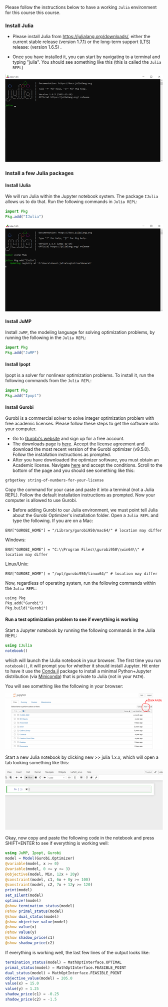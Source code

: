 Please follow the instructions below to have a working `Julia` environment for this course this course. 

### Install Julia

* Please install Julia from https://julialang.org/downloads/, either the current stable release (version 1.7.1) or the long-term support (LTS) release: (version 1.6.5) .

* Once you have installed it, you can start by navigating to a terminal and typing "julia". You should see something like this (this is called the `Julia REPL`)

![image-20220203095227328](install_Julia_etc.assets/image-20220203095227328.png)

### Install a few Julia packages

#### Install IJulia

We will run Julia within the Jupyter notebook system. The package `IJulia` allows us to do that. Run the following commands in `Julia REPL`:

```julia 
import Pkg
Pkg.add("IJulia")
```

![image-20220203095442831](install_Julia_etc.assets/image-20220203095442831.png)

#### Install JuMP

Install `JuMP`, the modeling language for solving optimization problems, by running the following in the `Julia REPL`:

```julia 
import Pkg
Pkg.add("JuMP")
```

#### Install Ipopt

Ipopt is a solver for nonlinear optimization problems. To install it, run the following commands from the `Julia REPL`:

```julia 
import Pkg
Pkg.add("Ipopt")
```

#### Install Gurobi

Gurobi is a commercial solver to solve integer optimization problem with free academic licenses. Please follow these steps to get the software onto your computer.

* Go to [Gurobi's website](https://www.gurobi.com/) and sign up for a free account.
* The downloads page is [here](https://www.gurobi.com/downloads/gurobi-optimizer-eula/). Accept the license agreement and download the most recent version of the Gurobi optimizer (v9.5.0). Follow the installation instructions as prompted.
* After you have downloaded the optimizer software, you must obtain an Academic license.  Navigate [here](https://www.gurobi.com/downloads/end-user-license-agreement-academic/) and accept the conditions. Scroll to the bottom of the page and you should see something like this:
```
grbgetkey string-of-numbers-for-your-license
```
Copy the command for your case and paste it into a terminal (not a Julia REPL). Follow the default installation instructions as prompted. Now your computer is allowed to use Gurobi.
*  Before adding Gurobi to our Julia environment, we must point tell Julia about the Gurobi Optimizer's installation folder. Open a `Julia REPL` and type the following. If you are on a Mac:
```
ENV["GUROBI_HOME"] = "/Library/gurobi950/mac64/" # location may differ
```
Windows:
```
ENV["GUROBI_HOME"] = "C:\\Program Files\\gurobi950\\win64\\" # location may differ
```
Linux/Unix:
```
ENV["GUROBI_HOME"] = "/opt/gurobi950/linux64/" # location may differ
```
Now, regardless of operating system, run the following commands within the `Julia REPL`:
```
using Pkg
Pkg.add("Gurobi")
Pkg.build("Gurobi")
```
#### Run a test optimization problem to see if everything is working

Start a Jupyter notebook by running the following commands in the Julia REPL:

```julia 
using IJulia
notebook()
```

which will launch the IJulia notebook in your browser. The first time you run `notebook()`, it will prompt you for whether it should install Jupyter. Hit enter to have it use the [Conda.jl](https://github.com/Luthaf/Conda.jl) package to install a minimal Python+Jupyter distribution (via [Miniconda](http://conda.pydata.org/docs/install/quick.html)) that is private to Julia (not in your `PATH`). 

You will see something like the following in your browser:

![image-20220203100726463](install_Julia_etc.assets/image-20220203100726463.png)

Start a new Julia notebook by clicking new >> julia 1.x.x, which will open a tab looking something like this:

![image-20220203101249633](install_Julia_etc.assets/image-20220203101249633.png)

Okay, now copy and paste the following code in the notebook and press SHIFT+ENTER to see if everything is working well:

 ```julia 
 using JuMP, Ipopt, Gurobi
 model = Model(Gurobi.Optimizer)
 @variable(model, x >= 0)
 @variable(model, 0 <= y <= 3)
 @objective(model, Min, 12x + 20y)
 @constraint(model, c1, 6x + 8y >= 100)
 @constraint(model, c2, 7x + 12y >= 120)
 print(model)
 set_silent(model)
 optimize!(model)
 @show termination_status(model)
 @show primal_status(model)
 @show dual_status(model)
 @show objective_value(model)
 @show value(x)
 @show value(y)
 @show shadow_price(c1)
 @show shadow_price(c2)
 ```

If everything is working well, the last few lines of the output looks like:

```julia 
termination_status(model) = MathOptInterface.OPTIMAL
primal_status(model) = MathOptInterface.FEASIBLE_POINT
dual_status(model) = MathOptInterface.FEASIBLE_POINT
objective_value(model) = 205.0
value(x) = 15.0
value(y) = 1.25
shadow_price(c1) = -0.25
shadow_price(c2) = -1.5
```





